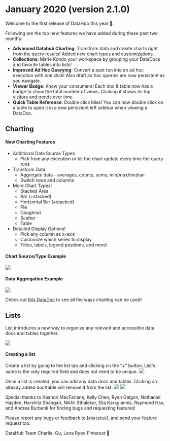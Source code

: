 # January 2020 (version 2.1.0)

Welcome to the first release of DataHub this year 🎉.

Following are the top new features we have added during these past two months:

-   **Advanced Datahub Charting**: Transform data and create charts right from the query results! Added new chart types and customizations.
-   **Collections**: Marie Kondo your workspace by grouping your DataDocs and favorite tables into lists!
-   **Improved Ad Hoc Querying**: Convert a past run into an ad hoc execution with one click! Also draft ad hoc queries are now persistent as you navigate.
-   **Viewer Badge**: Know your consumers! Each doc & table now has a badge to show the total number of views. Clicking it shows its top visitors and trends over time.
-   **Quick Table Reference**: Double click bliss! You can now double click on a table to open it in a new persistent left sidebar when viewing a DataDoc.

## Charting

#### New Charting Features

-   Additional Data Source Types
    -   Pick from any execution or let the chart update every time the query runs
-   Transform Data
    -   Aggregate data - averages, counts, sums, min/max/median
    -   Switch rows and columns
-   More Chart Types!
    -   Stacked Area
    -   Bar (+stacked)
    -   Horizontal Bar (+stacked)
    -   Pie
    -   Doughnut
    -   Scatter
    -   Table
-   Detailed Display Options!
    -   Pick any column as x-axis
    -   Customize which series to display
    -   Titles, labels, legend positions, and more!

#### Chart Source/Type Example

![](/static/changelog/20200121/graph1.gif)

#### Data Aggregation Example

![](/static/changelog/20200121/graph2.gif)

Check out [this DataDoc](/data/datadoc/85929/advanced-charting-launch-/) to see all the ways charting can be used!

## Lists

List introduces a new way to organize any relevant and accessible data docs and tables together.

![](/static/changelog/20200121/board4.gif)

#### Creating a list

Create a list by going to the list tab and clicking on the “+” button. List's name is the only required field and does not need to be unique.
![](/static/changelog/20200121/board1.gif)

Once a list is created, you can add any data docs and tables. Clicking an already added doc/table will remove it from the list.
![](/static/changelog/20200121/board2.gif)
![](/static/changelog/20200121/board3.gif)

Special thanks to Kaanon MacFarlane, Kelly Chen, Ryan Galgon, Nathaniel Hayden, Harshita Shangari, Nikhil Sthalekar, Elia Karagiannis, Raymond Hsu, and Andrea Burbank for finding bugs and requesting features!

Please report any bugs or feedback to [`#datahub`], and send your feature request too.

DataHub Team
Charlie, Gu, Lena Ryoo
Pinterest
🚀
